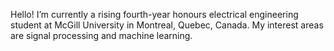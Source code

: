 Hello! I’m currently a rising fourth-year honours electrical engineering student at McGill University in Montreal, Quebec, Canada. My interest areas are signal processing and machine learning.


